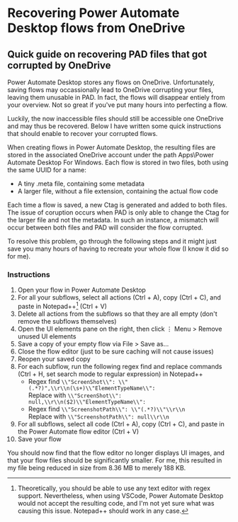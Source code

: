 # Recovering Power Automate Desktop flows from OneDrive
## Quick guide on recovering PAD files that got corrupted by OneDrive

Power Automate Desktop stores any flows on OneDrive. Unfortunately, saving flows may occassionally lead to OneDrive corrupting your files, leaving them unusable in PAD. In fact, the flows will disappear entiely from your overview. Not so great if you've put many hours into perfecting a flow.

Luckily, the now inaccessible files should still be accessible one OneDrive and may thus be recovered. Below I have written some quick instructions that should enable to recover your corrupted flows.

When creating flows in Power Automate Desktop, the resulting files are stored in the associated OneDrive account under the path Apps\Power Automate Desktop For Windows.
Each flow is stored in two files, both using the same UUID for a name:
* A tiny .meta file, containing some metadata
* A larger file, without a file extension, containing the actual flow code

Each time a flow is saved, a new Ctag is generated and added to both files. The issue of coruption occurs when PAD is only able to change the Ctag for the larger file and not the metadata. In such an instance, a mismatch will occur between both files and PAD will consider the flow corrupted.

To resolve this problem, go through the following steps and it might just save you many hours of having to recreate your whole flow (I know it did so for me).

### Instructions
1. Open your flow in Power Automate Desktop
1. For all your subflows, select all actions (Ctrl + A), copy (Ctrl + C), and paste in Notepad++[^1] (Ctrl + V)
1. Delete all actions from the subflows so that they are all empty (don't remove the subflows themselves)
1. Open the UI elements pane on the right, then click ⋮ Menu > Remove unused UI elements
1. Save a copy of your empty flow via File > Save as...
1. Close the flow editor (just to be sure caching will not cause issues)
1. Reopen your saved copy
1. For each subflow, run the following regex find and replace commands (Ctrl + H, set search mode to regular expression) in Notepad++
    * Regex find `\\"ScreenShot\\": \\"(.*?)",\\r\\n(\s+)\\"ElementTypeName\\":`  
    Replace with `\\"ScreenShot\\": null,\\r\\n($2)\\"ElementTypeName\\":`
    * Regex find `\\"ScreenshotPath\\": \\"(.*?)\\"\\r\\n`  
    Replace with `\\"ScreenshotPath\\": null\\r\\n`
1. For all subflows, select all code (Ctrl + A), copy (Ctrl + C), and paste in the Power Automate flow editor (Ctrl + V)
1. Save your flow

You should now find that the flow editor no longer displays UI images, and that your flow files should be significantly smaller. For me, this resulted in my file being reduced in size from 8.36 MB to merely 188 KB.

[^1]: Theoretically, you should be able to use any text editor with regex support. Nevertheless, when using VSCode, Power Automate Desktop would not accept the resulting code, and I'm not yet sure what was causing this issue. Notepad++ should work in any case.
